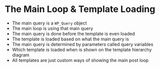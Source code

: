 # The Main Loop & Template Loading

* The main query is a `WP_Query` object
* The main loop is using that main query
* The main query is done before the template is even loaded
* The template is loaded based on what the main query is
* The main query is determined by parameters called query variables
* Which template is loaded when is shown on the template hierarchy diagram
* All templates are just custom ways of showing the main post loop

